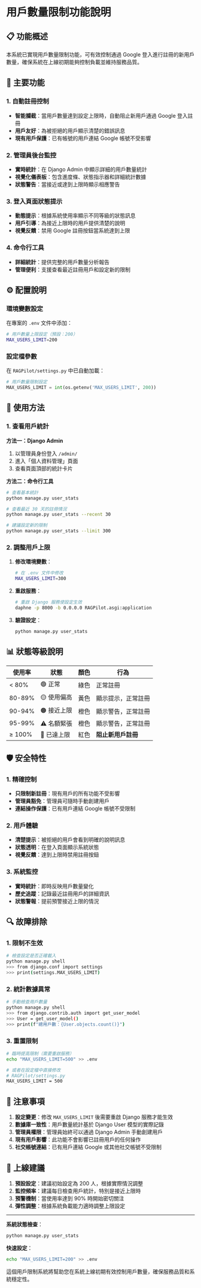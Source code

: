 # 用戶數量限制功能說明

## 📋 功能概述

本系統已實現用戶數量限制功能，可有效控制通過 Google 登入進行註冊的新用戶數量，確保系統在上線初期能夠控制負載並維持服務品質。

## 🚀 主要功能

### 1. 自動註冊控制
- **智能攔截**：當用戶數量達到設定上限時，自動阻止新用戶通過 Google 登入註冊
- **用戶友好**：為被拒絕的用戶顯示清楚的錯誤訊息
- **現有用戶保護**：已有帳號的用戶連結 Google 帳號不受影響

### 2. 管理員後台監控
- **實時統計**：在 Django Admin 中顯示詳細的用戶數量統計
- **視覺化儀表板**：包含進度條、狀態指示器和詳細統計數據
- **狀態警告**：當接近或達到上限時顯示相應警告

### 3. 登入頁面狀態提示
- **動態提示**：根據系統使用率顯示不同等級的狀態訊息
- **用戶引導**：為接近上限時的用戶提供清楚的說明
- **視覺反饋**：禁用 Google 註冊按鈕當系統達到上限

### 4. 命令行工具
- **詳細統計**：提供完整的用戶數量分析報告
- **管理便利**：支援查看最近註冊用戶和設定新的限制

## ⚙️ 配置說明

### 環境變數設定

在專案的 `.env` 文件中添加：

```bash
# 用戶數量上限設定（預設：200）
MAX_USERS_LIMIT=200
```

### 設定檔參數

在 `RAGPilot/settings.py` 中已自動加載：

```python
# 用戶數量限制設定
MAX_USERS_LIMIT = int(os.getenv('MAX_USERS_LIMIT', 200))
```

## 🔧 使用方法

### 1. 查看用戶統計

**方法一：Django Admin**
1. 以管理員身份登入 `/admin/`
2. 進入「個人資料管理」頁面
3. 查看頁面頂部的統計卡片

**方法二：命令行工具**
```bash
# 查看基本統計
python manage.py user_stats

# 查看最近 30 天的註冊情況
python manage.py user_stats --recent 30

# 建議設定新的限制
python manage.py user_stats --limit 300
```

### 2. 調整用戶上限

1. **修改環境變數**：
   ```bash
   # 在 .env 文件中修改
   MAX_USERS_LIMIT=300
   ```

2. **重啟服務**：
   ```bash
   # 重啟 Django 服務使設定生效
   daphne -p 8000 -b 0.0.0.0 RAGPilot.asgi:application
   ```

3. **驗證設定**：
   ```bash
   python manage.py user_stats
   ```

## 📊 狀態等級說明

| 使用率 | 狀態 | 顏色 | 行為 |
|--------|------|------|------|
| < 80% | 🟢 正常 | 綠色 | 正常註冊 |
| 80-89% | 🟡 使用偏高 | 黃色 | 顯示提示，正常註冊 |
| 90-94% | 🟠 接近上限 | 橙色 | 顯示警告，正常註冊 |
| 95-99% | ⚠️ 名額緊張 | 橙色 | 顯示警告，正常註冊 |
| ≥ 100% | 🔴 已達上限 | 紅色 | **阻止新用戶註冊** |

## 🛡️ 安全特性

### 1. 精確控制
- **只限制新註冊**：現有用戶的所有功能不受影響
- **管理員豁免**：管理員可隨時手動創建用戶
- **連結操作保護**：已有用戶連結 Google 帳號不受限制

### 2. 用戶體驗
- **清楚提示**：被拒絕的用戶會看到明確的說明訊息
- **狀態透明**：在登入頁面顯示系統狀態
- **視覺反饋**：達到上限時禁用註冊按鈕

### 3. 系統監控
- **實時統計**：即時反映用戶數量變化
- **歷史追蹤**：記錄最近註冊用戶的詳細資訊
- **狀態警報**：提前預警接近上限的情況

## 🔍 故障排除

### 1. 限制不生效
```bash
# 檢查設定是否正確載入
python manage.py shell
>>> from django.conf import settings
>>> print(settings.MAX_USERS_LIMIT)
```

### 2. 統計數據異常
```bash
# 手動檢查用戶數量
python manage.py shell
>>> from django.contrib.auth import get_user_model
>>> User = get_user_model()
>>> print(f"總用戶數：{User.objects.count()}")
```

### 3. 重置限制
```bash
# 臨時提高限制（需要重啟服務）
echo "MAX_USERS_LIMIT=500" >> .env

# 或者在設定檔中直接修改
# RAGPilot/settings.py
MAX_USERS_LIMIT = 500
```

## 📝 注意事項

1. **設定變更**：修改 `MAX_USERS_LIMIT` 後需要重啟 Django 服務才能生效
2. **數據庫一致性**：用戶數量統計基於 Django User 模型的實際記錄
3. **管理員權限**：管理員始終可以通過 Django Admin 手動創建用戶
4. **現有用戶影響**：此功能不會影響已註冊用戶的任何操作
5. **社交帳號連結**：已有用戶連結 Google 或其他社交帳號不受限制

## 🚀 上線建議

1. **預設設定**：建議初始設定為 200 人，根據實際情況調整
2. **監控頻率**：建議每日檢查用戶統計，特別是接近上限時
3. **預警機制**：當使用率達到 90% 時開始密切關注
4. **彈性調整**：根據系統負載能力適時調整上限設定

---

**系統狀態檢查**：
```bash
python manage.py user_stats
```

**快速設定**：
```bash
echo "MAX_USERS_LIMIT=200" >> .env
```

這個用戶限制系統將幫助您在系統上線初期有效控制用戶數量，確保服務品質和系統穩定性。 
